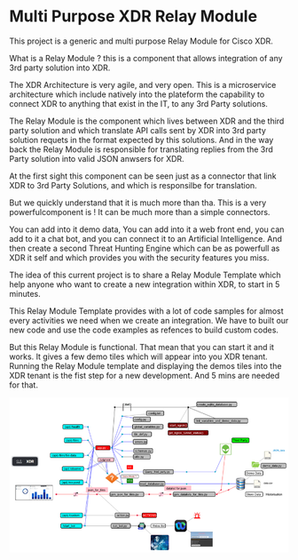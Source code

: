 # Multi Purpose XDR Relay Module

This project is a generic and multi purpose Relay Module for Cisco XDR.

What is a Relay Module ?  this is a component that allows integration of any 3rd party solution into XDR. 

The XDR Architecture is very agile, and very open. This is a microservice architecture which include natively into the plateform the capability to connect XDR to anything that exist in the IT, to any 3rd Party solutions.

The Relay Module is the component which lives between XDR and the third party solution and which translate API calls sent by XDR into 3rd party solution requets in the format expected by this solutions.  And in the way back the Relay Module is responsible for translating replies from the 3rd Party solution into valid JSON anwsers for XDR.

At the first sight this component can be seen just as a connector that link XDR to 3rd Party Solutions, and which is responsilbe for translation.

But we quickly understand that it is much more than tha. This is a very powerfulcomponent is !   It can be much more than a simple connectors.

You can add into it demo data, You can add into it a web front end, you can add to it a chat bot, and you can connect it to an Artificial Intelligence. And then create a second Threat Hunting Engine which can be as powerfull as XDR it self and which provides you with the security features you miss.

The idea of this current project is to share a Relay Module Template which help anyone who want to create a new integration within XDR, to start in 5 minutes. 

This Relay Module Template provides with a lot of code samples for almost every activities we need when we create an integration. We have to built our new code and use the code examples as refences to build custom codes. 

But this Relay Module is functional. That mean that you can start it and it works. It gives a few demo tiles which will appear into you XDR tenant. Running the Relay Module template and displaying the demos tiles into the XDR tenant is the fist step for a new development. And 5 mins are needed for that.

![](/img/relay_module_architecture.png)
